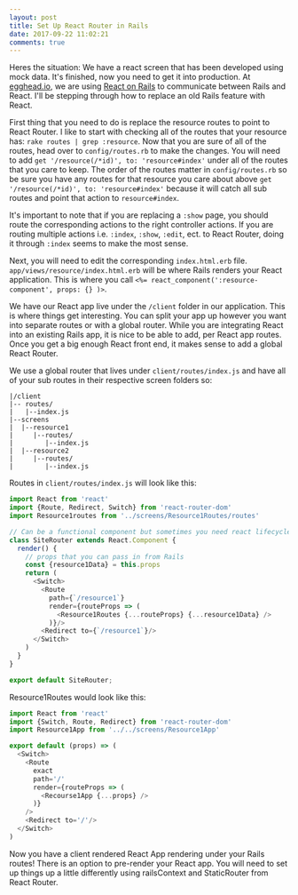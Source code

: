 ```yaml
---
layout: post
title: Set Up React Router in Rails
date: 2017-09-22 11:02:21
comments: true
---
```


Heres the situation: We have a react screen that has been developed using mock data. It's finished, now you need to get it into production. At [egghead.io](https://egghead.io), we are using [React on Rails](https://github.com/shakacode/react_on_rails) to communicate between Rails and React. I'll be stepping through how to replace an old Rails feature with React.

First thing that you need to do is replace the resource routes to point to React Router. I like to start with checking all of the routes that your resource has: `rake routes | grep :resource`. Now that you are sure of all of the routes, head over to `config/routes.rb` to make the changes. You will need to add `get '/resource(/*id)', to: 'resource#index'` under all of the routes that you care to keep. The order of the routes matter in `config/routes.rb` so be sure you have any routes for that resource you care about above `get '/resource(/*id)', to: 'resource#index'` because it will catch all sub routes and point that action to `resource#index`. 

It's important to note that if you are replacing a `:show` page, you should route the corresponding actions to the right controller actions. If you are routing multiple actions i.e. `:index`, `:show`, `:edit`, ect. to React Router, doing it through `:index` seems to make the most sense.

Next, you will need to edit the corresponding `index.html.erb` file. `app/views/resource/index.html.erb` will be where Rails renders your React application. This is where you call `<%= react_component(':resource-component', props: {} )>`. 

We have our React app live under the `/client` folder in our application. This is where things get interesting. You can split your app up however you want into separate routes or with a global router. While you are integrating React into an existing Rails app, it is nice to be able to add, per React app routes. Once you get a big enough React front end, it makes sense to add a global React Router.

We use a global router that lives under `client/routes/index.js` and have all of your sub routes in their respective screen folders so: 

```
|/client
|-- routes/
|   |--index.js
|--screens
|  |--resource1
|     |--routes/
|        |--index.js
|  |--resource2
|     |--routes/
|        |--index.js
```

Routes in `client/routes/index.js` will look like this:

```js
import React from 'react'
import {Route, Redirect, Switch} from 'react-router-dom'
import Resource1routes from '../screens/Resource1Routes/routes'

// Can be a functional component but sometimes you need react lifecycle methods to load things such as error tracking or whatever!
class SiteRouter extends React.Component {
  render() {
    // props that you can pass in from Rails
    const {resource1Data} = this.props
    return (
      <Switch>
        <Route
          path={`/resource1`}
          render={routeProps => (
            <Resource1Routes {...routeProps} {...resource1Data} />
          )}/>
        <Redirect to={`/resource1`}/>
      </Switch>
    )
  }
}

export default SiteRouter;
``` 

Resource1Routes would look like this: 

```js
import React from 'react'
import {Switch, Route, Redirect} from 'react-router-dom'
import Resource1App from '../../screens/Resource1App'

export default (props) => (
  <Switch>
    <Route
      exact
      path='/'
      render={routeProps => (
        <Recourse1App {...props} />
      )}
    />
    <Redirect to='/'/>
  </Switch>
)
```

Now you have a client rendered React App rendering under your Rails routes! There is an option to pre-render your React app. You will need to set up things up a little differently using railsContext and StaticRouter from React Router.